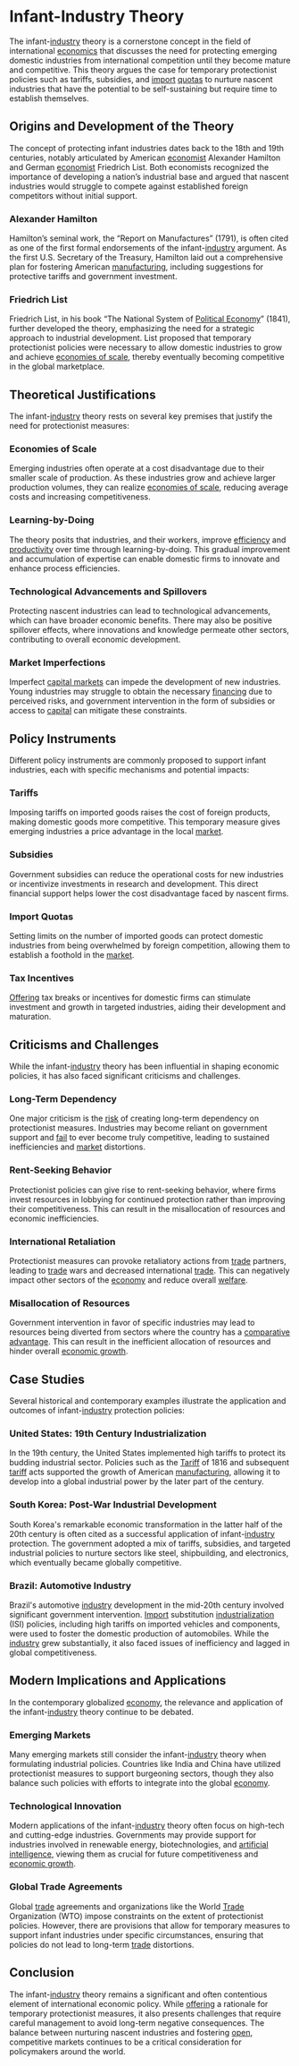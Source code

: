 # Infant-Industry Theory

The infant-[industry](../i/industry.md) theory is a cornerstone concept in the field of international [economics](../e/economics.md) that discusses the need for protecting emerging domestic industries from international competition until they become mature and competitive. This theory argues the case for temporary protectionist policies such as tariffs, subsidies, and [import](../i/import.md) [quotas](../q/quota.md) to nurture nascent industries that have the potential to be self-sustaining but require time to establish themselves.

## Origins and Development of the Theory

The concept of protecting infant industries dates back to the 18th and 19th centuries, notably articulated by American [economist](../e/economist.md) Alexander Hamilton and German [economist](../e/economist.md) Friedrich List. Both economists recognized the importance of developing a nation’s industrial base and argued that nascent industries would struggle to compete against established foreign competitors without initial support.

### Alexander Hamilton

Hamilton’s seminal work, the “Report on Manufactures” (1791), is often cited as one of the first formal endorsements of the infant-[industry](../i/industry.md) argument. As the first U.S. Secretary of the Treasury, Hamilton laid out a comprehensive plan for fostering American [manufacturing](../m/manufacturing.md), including suggestions for protective tariffs and government investment.

### Friedrich List

Friedrich List, in his book “The National System of [Political Economy](../p/political_economy.md)” (1841), further developed the theory, emphasizing the need for a strategic approach to industrial development. List proposed that temporary protectionist policies were necessary to allow domestic industries to grow and achieve [economies of scale](../e/economies_of_scale.md), thereby eventually becoming competitive in the global marketplace.

## Theoretical Justifications

The infant-[industry](../i/industry.md) theory rests on several key premises that justify the need for protectionist measures:

### Economies of Scale

Emerging industries often operate at a cost disadvantage due to their smaller scale of production. As these industries grow and achieve larger production volumes, they can realize [economies of scale](../e/economies_of_scale.md), reducing average costs and increasing competitiveness.

### Learning-by-Doing

The theory posits that industries, and their workers, improve [efficiency](../e/efficiency.md) and [productivity](../p/productivity.md) over time through learning-by-doing. This gradual improvement and accumulation of expertise can enable domestic firms to innovate and enhance process efficiencies.

### Technological Advancements and Spillovers

Protecting nascent industries can lead to technological advancements, which can have broader economic benefits. There may also be positive spillover effects, where innovations and knowledge permeate other sectors, contributing to overall economic development.

### Market Imperfections

Imperfect [capital markets](../c/capital_markets.md) can impede the development of new industries. Young industries may struggle to obtain the necessary [financing](../f/financing.md) due to perceived risks, and government intervention in the form of subsidies or access to [capital](../c/capital.md) can mitigate these constraints.

## Policy Instruments

Different policy instruments are commonly proposed to support infant industries, each with specific mechanisms and potential impacts:

### Tariffs

Imposing tariffs on imported goods raises the cost of foreign products, making domestic goods more competitive. This temporary measure gives emerging industries a price advantage in the local [market](../m/market.md).

### Subsidies

Government subsidies can reduce the operational costs for new industries or incentivize investments in research and development. This direct financial support helps lower the cost disadvantage faced by nascent firms.

### Import Quotas

Setting limits on the number of imported goods can protect domestic industries from being overwhelmed by foreign competition, allowing them to establish a foothold in the [market](../m/market.md).

### Tax Incentives

[Offering](../o/offering.md) tax breaks or incentives for domestic firms can stimulate investment and growth in targeted industries, aiding their development and maturation.

## Criticisms and Challenges

While the infant-[industry](../i/industry.md) theory has been influential in shaping economic policies, it has also faced significant criticisms and challenges.

### Long-Term Dependency

One major criticism is the [risk](../r/risk.md) of creating long-term dependency on protectionist measures. Industries may become reliant on government support and [fail](../f/fail.md) to ever become truly competitive, leading to sustained inefficiencies and [market](../m/market.md) distortions.

### Rent-Seeking Behavior

Protectionist policies can give rise to rent-seeking behavior, where firms invest resources in lobbying for continued protection rather than improving their competitiveness. This can result in the misallocation of resources and economic inefficiencies.

### International Retaliation

Protectionist measures can provoke retaliatory actions from [trade](../t/trade.md) partners, leading to [trade](../t/trade.md) wars and decreased international [trade](../t/trade.md). This can negatively impact other sectors of the [economy](../e/economy.md) and reduce overall [welfare](../w/welfare.md).

### Misallocation of Resources

Government intervention in favor of specific industries may lead to resources being diverted from sectors where the country has a [comparative advantage](../c/comparative_advantage_in_trading.md). This can result in the inefficient allocation of resources and hinder overall [economic growth](../e/economic_growth.md).

## Case Studies

Several historical and contemporary examples illustrate the application and outcomes of infant-[industry](../i/industry.md) protection policies:

### United States: 19th Century Industrialization

In the 19th century, the United States implemented high tariffs to protect its budding industrial sector. Policies such as the [Tariff](../t/tariff.md) of 1816 and subsequent [tariff](../t/tariff.md) acts supported the growth of American [manufacturing](../m/manufacturing.md), allowing it to develop into a global industrial power by the later part of the century.

### South Korea: Post-War Industrial Development

South Korea's remarkable economic transformation in the latter half of the 20th century is often cited as a successful application of infant-[industry](../i/industry.md) protection. The government adopted a mix of tariffs, subsidies, and targeted industrial policies to nurture sectors like steel, shipbuilding, and electronics, which eventually became globally competitive.

### Brazil: Automotive Industry

Brazil's automotive [industry](../i/industry.md) development in the mid-20th century involved significant government intervention. [Import](../i/import.md) substitution [industrialization](../i/industrialization.md) (ISI) policies, including high tariffs on imported vehicles and components, were used to foster the domestic production of automobiles. While the [industry](../i/industry.md) grew substantially, it also faced issues of inefficiency and lagged in global competitiveness.

## Modern Implications and Applications

In the contemporary globalized [economy](../e/economy.md), the relevance and application of the infant-[industry](../i/industry.md) theory continue to be debated. 

### Emerging Markets

Many emerging markets still consider the infant-[industry](../i/industry.md) theory when formulating industrial policies. Countries like India and China have utilized protectionist measures to support burgeoning sectors, though they also balance such policies with efforts to integrate into the global [economy](../e/economy.md).

### Technological Innovation

Modern applications of the infant-[industry](../i/industry.md) theory often focus on high-tech and cutting-edge industries. Governments may provide support for industries involved in renewable energy, biotechnologies, and [artificial intelligence](../a/artificial_intelligence_in_trading.md), viewing them as crucial for future competitiveness and [economic growth](../e/economic_growth.md).

### Global Trade Agreements

Global [trade](../t/trade.md) agreements and organizations like the World [Trade](../t/trade.md) Organization (WTO) impose constraints on the extent of protectionist policies. However, there are provisions that allow for temporary measures to support infant industries under specific circumstances, ensuring that policies do not lead to long-term [trade](../t/trade.md) distortions.

## Conclusion

The infant-[industry](../i/industry.md) theory remains a significant and often contentious element of international economic policy. While [offering](../o/offering.md) a rationale for temporary protectionist measures, it also presents challenges that require careful management to avoid long-term negative consequences. The balance between nurturing nascent industries and fostering [open](../o/open.md), competitive markets continues to be a critical consideration for policymakers around the world.